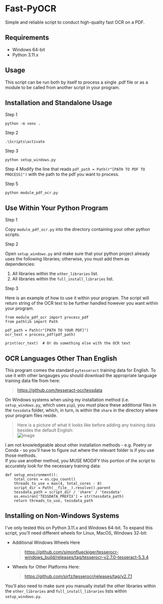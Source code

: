 # Fast-PyOCR
Simple and reliable script to conduct high-quality fast OCR on a PDF.

## Requirements
* Windows 64-bit
* Python 3.11.x

## Usage
This script can be run both by itself to process a single .pdf file or as a module to be called from another script in your program.

## Installation and Standalone Usage

Step 1
```
python -m venv .
```
Step 2
```
.\Scripts\activate
```
Step 3
```
python setup_windows.py
```
Step 4
Modify the line that reads ```pdf_path = Path(r"[PATH TO PDF TO PROCESS]")``` with the path to the pdf you want to process.

Step 5
```
python module_pdf_ocr.py
```

## Use Within Your Python Program
Step 1

Copy ```module_pdf_ocr.py``` into the directory containing your other python scripts.

Step 2

Open ```setup_windows.py``` and make sure that your python project already uses the following libraries; otherwise, you must add them as dependencies:
1) All libraries within the ```other_libraries``` list.
2) All libraries within the ```full_install_libraries``` list.

Step 3

Here is an example of how to use it within your program.  The script will return string of the OCR text to be further handled however you want within your program.

```
from module_pdf_ocr import process_pdf
from pathlib import Path

pdf_path = Path(r"[PATH TO YOUR PDF]")
ocr_text = process_pdf(pdf_path)

print(ocr_text)  # Or do something else with the OCR text
```

## OCR Languages Other Than English
This program comes the standard ```pytesseract``` training data for English.  To use it with other langauges you should download the appropriate language training data file from here:
   > https://github.com/tesseract-ocr/tessdata

On Windows systems when using my installation method (i.e. ```setup_windows.py```, which uses ```pip```), you must place these additional files in the ```tessdata``` folder, which, in turn, is within the ```share``` in the directory where your program files reside.
   > Here is a picture of what it looks like before adding any training data besides the default English:<br>
   >  ![image](https://github.com/user-attachments/assets/d2c2e0e5-e18d-4ef3-a9e1-2158399b406b)

I am not knowledgeable about other installation methods - e.g. Poetry or Conda - so you'll have to figure out where the relevant folder is if you use those methods.<br>
If you use another method, you MUSE MODIFY this portion of the script to accurately look for the necessary training data:
```
def setup_environment():
    total_cores = os.cpu_count()
    threads_to_use = max(4, total_cores - 8)
    script_dir = Path(__file__).resolve().parent
    tessdata_path = script_dir / 'share' / 'tessdata'
    os.environ['TESSDATA_PREFIX'] = str(tessdata_path)
    return threads_to_use, tessdata_path
```

## Installing on Non-Windows Systems
I've only tested this on Python 3.11.x and Windows 64-bit.  To expand this script, you'll need different wheels for Linux, MacOS, Windows 32-bit:
* Additional Windows Wheels Here
   > https://github.com/simonflueckiger/tesserocr-windows_build/releases/tag/tesserocr-v2.7.0-tesseract-5.3.4
* Wheels for Other Platforms Here:
   > https://github.com/sirfz/tesserocr/releases/tag/v2.7.1

You'll also need to make sure you manually install the other libraries within the ```other_libraries``` and ```full_install_libraries``` lists within ```setup_windows.py```.

